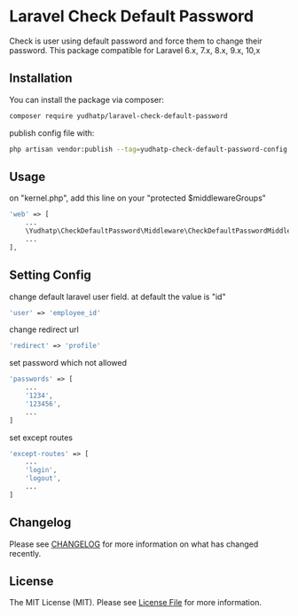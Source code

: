 # Laravel Check Default Password

Check is user using default password and force them to change their password. 
This package compatible for Laravel 6.x, 7.x, 8.x, 9.x, 10,x

## Installation

You can install the package via composer:

```bash
composer require yudhatp/laravel-check-default-password
```

publish config file with:

```bash
php artisan vendor:publish --tag=yudhatp-check-default-password-config
```

## Usage

on "kernel.php", add this line on your "protected $middlewareGroups"
```php
'web' => [
    ...
    \Yudhatp\CheckDefaultPassword\Middleware\CheckDefaultPasswordMiddleware::class,
    ...
],
```

## Setting Config

change default laravel user field. at default the value is "id"

```php
'user' => 'employee_id'
```

change redirect url

```php
'redirect' => 'profile'
```

set password which not allowed
```php
'passwords' => [
    ...
    '1234',
    '123456',
    ...
]
```

set except routes
```php
'except-routes' => [
    ...
    'login',
    'logout',
    ...
]
```


## Changelog

Please see [CHANGELOG](CHANGELOG.md) for more information on what has changed recently.


## License

The MIT License (MIT). Please see [License File](LICENSE.md) for more information.
